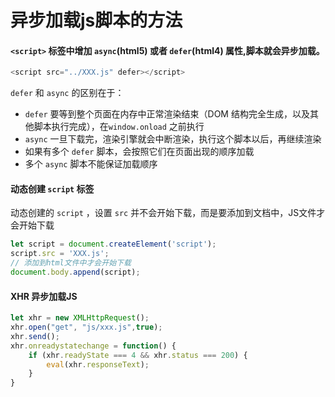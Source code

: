 # 异步加载js脚本的方法

#### `<script>` 标签中增加 `async`(html5) 或者 `defer`(html4) 属性,脚本就会异步加载。

```javascript
<script src="../XXX.js" defer></script>
```

`defer` 和 `async` 的区别在于：

- `defer` 要等到整个页面在内存中正常渲染结束（DOM 结构完全生成，以及其他脚本执行完成），在`window.onload` 之前执行
- `async` 一旦下载完，渲染引擎就会中断渲染，执行这个脚本以后，再继续渲染
- 如果有多个 `defer` 脚本，会按照它们在页面出现的顺序加载
- 多个 `async` 脚本不能保证加载顺序

#### 动态创建 `script` 标签

动态创建的 `script` ，设置 `src` 并不会开始下载，而是要添加到文档中，JS文件才会开始下载

```javascript
let script = document.createElement('script');
script.src = 'XXX.js';
// 添加到html文件中才会开始下载
document.body.append(script);
```

#### XHR 异步加载JS

```javascript
let xhr = new XMLHttpRequest();
xhr.open("get", "js/xxx.js",true);
xhr.send();
xhr.onreadystatechange = function() {
    if (xhr.readyState === 4 && xhr.status === 200) {
        eval(xhr.responseText);
    }
}
```